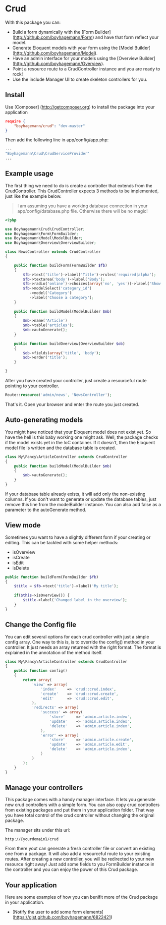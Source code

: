 Crud
====
With this package you can:

* Build a form dynamically with the [Form Builder] (http://github.com/boyhagemann/Form) and have that form reflect your model. 
* Generate Eloquent models with your form using the [Model Builder] (http://github.com/boyhagemann/Model).
* Have an admin interface for your models using the [Overview Builder] (http://github.com/boyhagemann/Overview).
* Point a resource route to a CrudController instance and you are ready to rock!
* Use the include Manager UI to create skeleton controllers for you.


## Install
Use [Composer] (http://getcomposer.org) to install the package into your application
```json
require {
    "boyhagemann/crud": "dev-master"
}
```

Then add the following line in app/config/app.php:
```php
...
"Boyhagemann\Crud\CrudServiceProvider"
...
```

## Example usage
The first thing we need to do is create a controller that extends from the CrudController.
This CrudController expects 3 methods to be implemented, just like the example below.
> I am assuming you have a working database connection in your app/config/database.php file. 
> Otherwise there will be no magic!

```php
<?php

use Boyhagemann\Crud\CrudController;
use Boyhagemann\Form\FormBuilder;
use Boyhagemann\Model\ModelBuilder;
use Boyhagemann\Overview\OverviewBuilder;

class NewsController extends CrudController
{

    public function buildForm(FormBuilder $fb)
    {
        $fb->text('title')->label('Title')->rules('required|alpha');
        $fb->textarea('body')->label('Body');
        $fb->radio('online')->choices(array('no', 'yes'))->label('Show online?');
        $fb->modelSelect('category_id')
           ->model('Category')
           ->label('Choose a category');
    }
    
    public function buildModel(ModelBuilder $mb)
    {
        $mb->name('Article')
        $mb->table('articles');
        $mb->autoGenerate();
    }
    
    public function buildOverview(OverviewBuilder $ob)
    {
        $ob->fields(array('title', 'body');
        $ob->order('title');
    }

}
```

After you have created your controller, just create a resourceful route pointing to your controller.
```php
Route::resource('admin/news', 'NewsController');
```

That's it. Open your browser and enter the route you just created.

## Auto-generating models
You might have noticed that your Eloquent model does not exist yet. 
So have the hell is this baby working one might ask.
Well, the package checks if the model exists yet in the IoC container.
If it doesn't, then the Eloquent model file is written and the database table is created.

```php
class My\Fancy\ArticleController extends CrudController
{
    public function buildModel(ModelBuilder $mb)
    {
        $mb->autoGenerate();
    }
}

```

If your database table already exists, it will add only the non-existing columns.
If you don't want to generate or update the database tables, just remove this line from
the modelBuilder instance. You can also add false as a parameter to the autoGenerate method.

## View mode
Sometimes you want to have a slightly different form if your creating or editing.
This can be tackled with some helper methods:
- isOverview
- isCreate
- isEdit
- isDelete

```php
public function buildForm(FormBuilder $fb)
{
    $title = $fb->text('title')->label('My title');
    
    if($this->isOverview()) {
        $title->label('Changed label in the overview');
    }
}
```

## Change the Config file
You can edit several options for each crud controller with just a simple config array.
One way to this is, is to override the config() method in your controller.
It just needs an array returned with the right format. 
The format is explained in the annotation of the method itself.
```php
class My\Fancy\ArticleController extends CrudController
{
    public function config()
    {
        return array(
        	'view' => array(
        		'index'     => 'crud::crud.index',
        		'create'    => 'crud::crud.create',
        		'edit'      => 'crud::crud.edit',
        	),
        	'redirects' => array(
        	    'success' => array(
        	        'store'     => 'admin.article.index',
        	        'update'    => 'admin.article.index',
        	        'delete'    => 'admin.article.index',
        	    ),
        	    'error' => array(
        	        'store'     => 'admin.article.create',
        	        'update'    => 'admin.article.edit',
        	        'delete'    => 'admin.article.index',
        	    )
        	)
        );
    }
}
```

## Manage your controllers
This package comes with a handy manager interface. 
It lets you generate new crud controllers with a simple form.
You can also copy crud controllers from existing packages and put them in your application folder.
That way you have total control of the crud controller without changing the original package.

The manager sits under this url:
```
http://{yourdomain}/crud
```
From there yout can generate a fresh controller file or convert an existing one from a package.
It will also add a resourceful route to your existing routes. 
After creating a new controller, you will be redirected to your new resource right away!
Just add some fields to you FormBuilder instance in the controller and you can enjoy the power of this Crud package.

## Your application
Here are some examples of how you can benifit more of the Crud package in your application.

- [Notify the user to add some form elements] (https://gist.github.com/boyhagemann/6822421)
